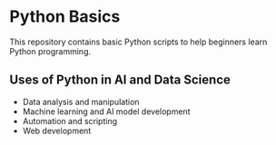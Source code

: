 # Python Basics

This repository contains basic Python scripts to help beginners learn Python programming. 

## Uses of Python in AI and Data Science
- Data analysis and manipulation
- Machine learning and AI model development
- Automation and scripting
- Web development

